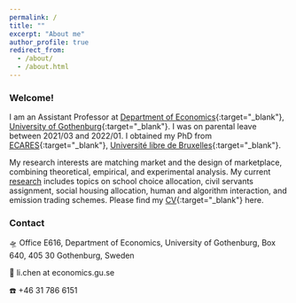 ```yaml
---
permalink: /
title: ""
excerpt: "About me"
author_profile: true
redirect_from:
  - /about/
  - /about.html
---
```


### Welcome!

I am an Assistant Professor at [Department of Economics](https://economics.handels.gu.se/english){:target="_blank"}, [University of Gothenburg](http://www.gu.se/english){:target="_blank"}. I was on parental leave between 2021/03 and 2022/01. I obtained my PhD from [ECARES](https://ecares.ulb.be/){:target="_blank"}, [Université libre de Bruxelles](http://www.ulb.ac.be/){:target="_blank"}.

My research interests are matching market and the design of marketplace, combining theoretical, empirical, and experimental analysis.
My current [research](https://lichen999.github.io/research/) includes topics on school choice allocation, civil servants assignment, social housing allocation, human and algorithm interaction, and emission trading schemes. Please find my [CV](https://lichen999.github.io/CV_lichen.pdf){:target="_blank"} here.

### Contact

🛸 Office E616, Department of Economics,
University of Gothenburg,
Box 640, 405 30 Gothenburg, Sweden

📧 li.chen at economics.gu.se

☎️ +46 31 786 6151
